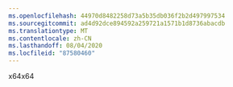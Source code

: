 ```yaml
---
ms.openlocfilehash: 44970d8482258d73a5b35db036f2b2d497997534
ms.sourcegitcommit: ad4d92dce894592a259721a1571b1d8736abacdb
ms.translationtype: MT
ms.contentlocale: zh-CN
ms.lasthandoff: 08/04/2020
ms.locfileid: "87580460"
---
```

<span data-ttu-id="57a7e-101">x64</span><span class="sxs-lookup"><span data-stu-id="57a7e-101">x64</span></span>
